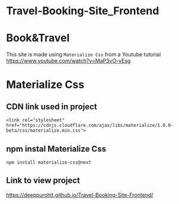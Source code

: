 # Travel-Booking-Site_Frontend
# Book&Travel
This site is made using `Materialize Css` from a Youtube tutorial https://www.youtube.com/watch?v=MaP3vO-vEsg

# Materialize Css
## CDN link used in project
```<link rel="stylesheet" href="https://cdnjs.cloudflare.com/ajax/libs/materialize/1.0.0-beta/css/materialize.min.css">```

## npm instal Materialize Css
```npm install materialize-css@next```

## Link to view project
https://deeppurohit.github.io/Travel-Booking-Site-Frontend/
